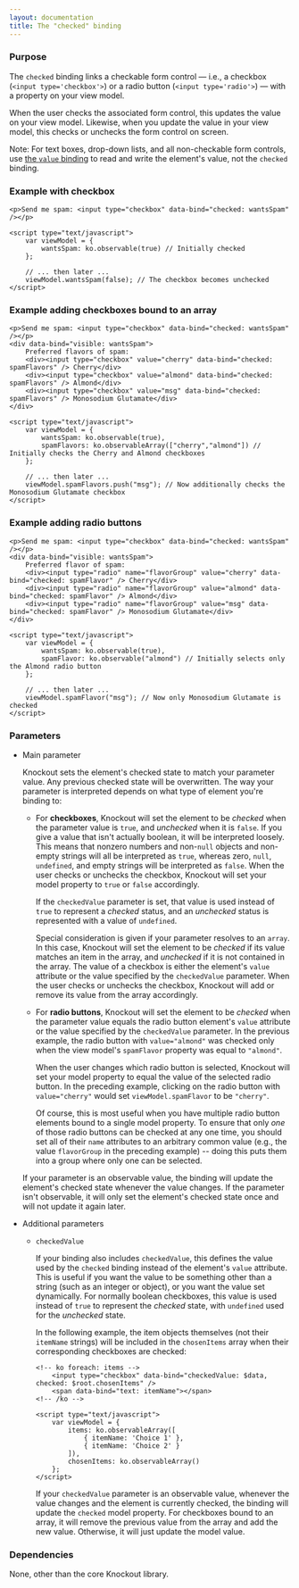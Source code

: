 ```yaml
---
layout: documentation
title: The "checked" binding
---
```


### Purpose
The `checked` binding links a checkable form control &mdash; i.e., a checkbox (`<input type='checkbox'>`) or a radio button (`<input type='radio'>`) &mdash; with a property on your view model.

When the user checks the associated form control, this updates the value on your view model. Likewise, when you update the value in your view model, this checks or unchecks the form control on screen.

Note: For text boxes, drop-down lists, and all non-checkable form controls, use [the `value` binding](value-binding.html) to read and write the element's value, not the `checked` binding.

### Example with checkbox
    <p>Send me spam: <input type="checkbox" data-bind="checked: wantsSpam" /></p>

    <script type="text/javascript">
	    var viewModel = {
			wantsSpam: ko.observable(true) // Initially checked
	    };

	    // ... then later ...
	    viewModel.wantsSpam(false); // The checkbox becomes unchecked
    </script>

### Example adding checkboxes bound to an array
    <p>Send me spam: <input type="checkbox" data-bind="checked: wantsSpam" /></p>
    <div data-bind="visible: wantsSpam">
    	Preferred flavors of spam:
    	<div><input type="checkbox" value="cherry" data-bind="checked: spamFlavors" /> Cherry</div>
    	<div><input type="checkbox" value="almond" data-bind="checked: spamFlavors" /> Almond</div>
    	<div><input type="checkbox" value="msg" data-bind="checked: spamFlavors" /> Monosodium Glutamate</div>
    </div>

    <script type="text/javascript">
	    var viewModel = {
			wantsSpam: ko.observable(true),
			spamFlavors: ko.observableArray(["cherry","almond"]) // Initially checks the Cherry and Almond checkboxes
	    };

	    // ... then later ...
	    viewModel.spamFlavors.push("msg"); // Now additionally checks the Monosodium Glutamate checkbox
    </script>

### Example adding radio buttons
    <p>Send me spam: <input type="checkbox" data-bind="checked: wantsSpam" /></p>
    <div data-bind="visible: wantsSpam">
    	Preferred flavor of spam:
    	<div><input type="radio" name="flavorGroup" value="cherry" data-bind="checked: spamFlavor" /> Cherry</div>
    	<div><input type="radio" name="flavorGroup" value="almond" data-bind="checked: spamFlavor" /> Almond</div>
    	<div><input type="radio" name="flavorGroup" value="msg" data-bind="checked: spamFlavor" /> Monosodium Glutamate</div>
    </div>

    <script type="text/javascript">
	    var viewModel = {
			wantsSpam: ko.observable(true),
			spamFlavor: ko.observable("almond") // Initially selects only the Almond radio button
	    };

	    // ... then later ...
	    viewModel.spamFlavor("msg"); // Now only Monosodium Glutamate is checked
    </script>

### Parameters

  * Main parameter

    Knockout sets the element's checked state to match your parameter value. Any previous checked state will be overwritten. The way your parameter is interpreted depends on what type of element you're binding to:

      * For **checkboxes**, Knockout will set the element to be *checked* when the parameter value is `true`, and *unchecked* when it is `false`. If you give a value that isn't actually boolean, it will be interpreted loosely. This means that nonzero numbers and non-`null` objects and non-empty strings will all be interpreted as `true`, whereas zero, `null`, `undefined`, and empty strings will be interpreted as `false`. When the user checks or unchecks the checkbox, Knockout will set your model property to `true` or `false` accordingly.
      
        If the `checkedValue` parameter is set, that value is used instead of `true` to represent a *checked* status, and an *unchecked* status is represented with a value of `undefined`.

        Special consideration is given if your parameter resolves to an `array`. In this case, Knockout will set the element to be *checked* if its value matches an item in the array, and *unchecked* if it is not contained in the array. The value of a checkbox is either the element's `value` attribute or the value specified by the `checkedValue` parameter. When the user checks or unchecks the checkbox, Knockout will add or remove its value from the array accordingly.

      * For **radio buttons**, Knockout will set the element to be *checked* when the parameter value equals the radio button element's `value` attribute or the value specified by the `checkedValue` parameter. In the previous example, the radio button with `value="almond"` was checked only when the view model's `spamFlavor` property was equal to `"almond"`.

        When the user changes which radio button is selected, Knockout will set your model property to equal the value of the selected radio button. In the preceding example, clicking on the radio button with `value="cherry"` would set `viewModel.spamFlavor` to be `"cherry"`.

        Of course, this is most useful when you have multiple radio button elements bound to a single model property. To ensure that only *one* of those radio buttons can be checked at any one time, you should set all of their `name` attributes to an arbitrary common value (e.g., the value `flavorGroup` in the preceding example) -- doing this puts them into a group where only one can be selected.

     If your parameter is an observable value, the binding will update the element's checked state whenever the value changes. If the parameter isn't observable, it will only set the element's checked state once and will not update it again later.

  * Additional parameters

      * <code id="checkedValue">checkedValue</code>

        If your binding also includes `checkedValue`, this defines the value used by the `checked` binding instead of the element's `value` attribute. This is useful if you want the value to be something other than a string (such as an integer or object), or you want the value set dynamically. For normally boolean checkboxes, this value is used instead of `true` to represent the *checked* state, with `undefined` used for the *unchecked* state.

        In the following example, the item objects themselves (not their `itemName` strings) will be included in the `chosenItems` array when their corresponding checkboxes are checked:

            <!-- ko foreach: items -->
                <input type="checkbox" data-bind="checkedValue: $data, checked: $root.chosenItems" />
                <span data-bind="text: itemName"></span>
            <!-- /ko -->

            <script type="text/javascript">
                var viewModel = {
                    items: ko.observableArray([
                        { itemName: 'Choice 1' },
                        { itemName: 'Choice 2' }
                    ]),
                    chosenItems: ko.observableArray()
                };
            </script>

        If your `checkedValue` parameter is an observable value, whenever the value changes and the element is currently checked, the binding will update the `checked` model property. For checkboxes bound to an array, it will remove the previous value from the array and add the new value. Otherwise, it will just update the model value.

### Dependencies

None, other than the core Knockout library.
